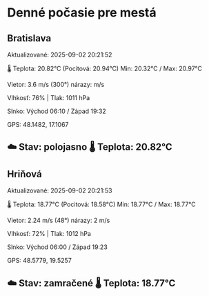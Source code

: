 ﻿# Denné počasie pre mestá

## Bratislava
Aktualizované: 2025-09-02 20:21:52

🌡️ Teplota: 20.82°C 
(Pocitová: 20.94°C)
Min: 20.32°C / Max: 20.97°C

Vietor: 3.6 m/s    (300°) 
nárazy:  m/s

Vlhkosť: 76% | Tlak: 1011 hPa

Slnko: Východ 06:10 / Západ 19:32

GPS: 48.1482, 17.1067

☁️ Stav: polojasno        🌡️ Teplota: 20.82°C
---

## Hriňová
Aktualizované: 2025-09-02 20:21:53

🌡️ Teplota: 18.77°C 
(Pocitová: 18.58°C)
Min: 18.77°C / Max: 18.77°C

Vietor: 2.24 m/s (48°)
nárazy: 2 m/s

Vlhkosť: 72% | Tlak: 1012 hPa

Slnko: Východ 06:00 / Západ 19:23

GPS: 48.5779, 19.5257

☁️ Stav: zamračené        🌡️ Teplota: 18.77°C
---
